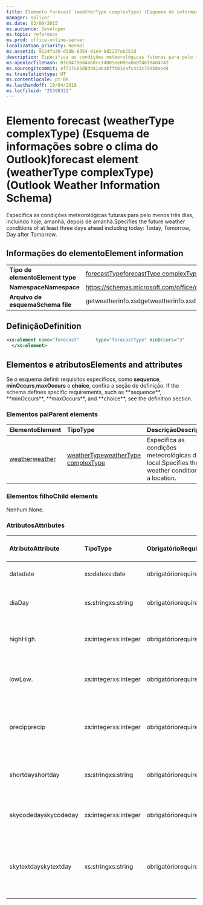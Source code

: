 ```yaml
---
title: Elemento forecast (weatherType complexType) (Esquema de informações sobre o clima do Outlook)
manager: soliver
ms.date: 03/09/2015
ms.audience: Developer
ms.topic: reference
ms.prod: office-online-server
localization_priority: Normal
ms.assetid: 9124fa30-d58b-8354-91e9-8d2237a8251d
description: Especifica as condições meteorológicas futuras para pelo menos três dias, incluindo hoje, amanhã, depois de amanhã.
ms.openlocfilehash: 01604796d4460cc14005ee00ea6b8f46f04d4742
ms.sourcegitcommit: ef717c65d8dd41ababffb01eafc443c79950aed4
ms.translationtype: HT
ms.contentlocale: pt-BR
ms.lasthandoff: 10/04/2018
ms.locfileid: "25398322"
---
```

# <a name="forecast-element-weathertype-complextype-outlook-weather-information-schema"></a><span data-ttu-id="0da41-103">Elemento forecast (weatherType complexType) (Esquema de informações sobre o clima do Outlook)</span><span class="sxs-lookup"><span data-stu-id="0da41-103">forecast element (weatherType complexType) (Outlook Weather Information Schema)</span></span>

<span data-ttu-id="0da41-104">Especifica as condições meteorológicas futuras para pelo menos três dias, incluindo hoje, amanhã, depois de amanhã.</span><span class="sxs-lookup"><span data-stu-id="0da41-104">Specifies the future weather conditions of at least three days ahead including today: Today, Tomorrow, Day after Tomorrow.</span></span>
  
## <a name="element-information"></a><span data-ttu-id="0da41-105">Informações do elemento</span><span class="sxs-lookup"><span data-stu-id="0da41-105">Element information</span></span>

|||
|:-----|:-----|
|<span data-ttu-id="0da41-106">**Tipo de elemento**</span><span class="sxs-lookup"><span data-stu-id="0da41-106">**Element type**</span></span> <br/> |[<span data-ttu-id="0da41-107">forecastType</span><span class="sxs-lookup"><span data-stu-id="0da41-107">forecastType complexType</span></span>](forecasttype-complextype-outlook-weather-information-schema.md) <br/> |
|<span data-ttu-id="0da41-108">**Namespace**</span><span class="sxs-lookup"><span data-stu-id="0da41-108">**Namespace**</span></span> <br/> |https://schemas.microsoft.com/office/outlook/15/getweatherinfo.xsd  <br/> |
|<span data-ttu-id="0da41-109">**Arquivo de esquema**</span><span class="sxs-lookup"><span data-stu-id="0da41-109">**Schema file**</span></span> <br/> |<span data-ttu-id="0da41-110">getweatherinfo.xsd</span><span class="sxs-lookup"><span data-stu-id="0da41-110">getweatherinfo.xsd</span></span>  <br/> |
   
## <a name="definition"></a><span data-ttu-id="0da41-111">Definição</span><span class="sxs-lookup"><span data-stu-id="0da41-111">Definition</span></span>

```XML
<xs:element name="forecast"      type="forecastType" minOccurs="3"     maxOccurs="unbounded"    >
  </xs:element>  

```

## <a name="elements-and-attributes"></a><span data-ttu-id="0da41-112">Elementos e atributos</span><span class="sxs-lookup"><span data-stu-id="0da41-112">Elements and attributes</span></span>

<span data-ttu-id="0da41-113">Se o esquema definir requisitos específicos, como **sequence**, **minOccurs**,**maxOccurs** e **choice**, confira a seção de definição.</span><span class="sxs-lookup"><span data-stu-id="0da41-113">
    If the schema defines specific requirements, such as \*\*sequence\*\*, \*\*minOccurs**,
    \*\*maxOccurs\**, and
    \*\*choice\*\*, see the definition section.
</span></span> 
  
### <a name="parent-elements"></a><span data-ttu-id="0da41-114">Elementos pai</span><span class="sxs-lookup"><span data-stu-id="0da41-114">Parent elements</span></span>

|<span data-ttu-id="0da41-115">**Elemento**</span><span class="sxs-lookup"><span data-stu-id="0da41-115">**Element**</span></span>|<span data-ttu-id="0da41-116">**Tipo**</span><span class="sxs-lookup"><span data-stu-id="0da41-116">**Type**</span></span>|<span data-ttu-id="0da41-117">**Descrição**</span><span class="sxs-lookup"><span data-stu-id="0da41-117">**Description**</span></span>|
|:-----|:-----|:-----|
|[<span data-ttu-id="0da41-118">weather</span><span class="sxs-lookup"><span data-stu-id="0da41-118">weather</span></span>](weather-element-weatherdata-elementoutlook-weather-information-schema.md) <br/> |[<span data-ttu-id="0da41-119">weatherType</span><span class="sxs-lookup"><span data-stu-id="0da41-119">weatherType complexType</span></span>](weathertype-complextype-outlook-weather-information-schema.md) <br/> |<span data-ttu-id="0da41-120">Especifica as condições meteorológicas de um local.</span><span class="sxs-lookup"><span data-stu-id="0da41-120">Specifies the weather conditions of a location.</span></span>  <br/> |
   
### <a name="child-elements"></a><span data-ttu-id="0da41-121">Elementos filho</span><span class="sxs-lookup"><span data-stu-id="0da41-121">Child elements</span></span>

<span data-ttu-id="0da41-122">Nenhum.</span><span class="sxs-lookup"><span data-stu-id="0da41-122">None.</span></span>
  
### <a name="attributes"></a><span data-ttu-id="0da41-123">Atributos</span><span class="sxs-lookup"><span data-stu-id="0da41-123">Attributes</span></span>

|<span data-ttu-id="0da41-124">**Atributo**</span><span class="sxs-lookup"><span data-stu-id="0da41-124">**Attribute**</span></span>|<span data-ttu-id="0da41-125">**Tipo**</span><span class="sxs-lookup"><span data-stu-id="0da41-125">**Type**</span></span>|<span data-ttu-id="0da41-126">**Obrigatório**</span><span class="sxs-lookup"><span data-stu-id="0da41-126">**Required**</span></span>|<span data-ttu-id="0da41-127">**Descrição**</span><span class="sxs-lookup"><span data-stu-id="0da41-127">**Description**</span></span>|<span data-ttu-id="0da41-128">**Valores possíveis**</span><span class="sxs-lookup"><span data-stu-id="0da41-128">**Possible values:**</span></span>|
|:-----|:-----|:-----|:-----|:-----|
|<span data-ttu-id="0da41-129">data</span><span class="sxs-lookup"><span data-stu-id="0da41-129">date</span></span>  <br/> |<span data-ttu-id="0da41-130">xs:date</span><span class="sxs-lookup"><span data-stu-id="0da41-130">xs:date</span></span>  <br/> |<span data-ttu-id="0da41-131">obrigatório</span><span class="sxs-lookup"><span data-stu-id="0da41-131">required</span></span>  <br/> |<span data-ttu-id="0da41-132">Especifica a data da previsão.</span><span class="sxs-lookup"><span data-stu-id="0da41-132">Specifies the date for the forecast.</span></span>  <br/> |<span data-ttu-id="0da41-133">Um valor do tipo xs:date</span><span class="sxs-lookup"><span data-stu-id="0da41-133">A value of the type xs:date</span></span>  <br/> |
|<span data-ttu-id="0da41-134">dia</span><span class="sxs-lookup"><span data-stu-id="0da41-134">Day</span></span>  <br/> |<span data-ttu-id="0da41-135">xs:string</span><span class="sxs-lookup"><span data-stu-id="0da41-135">xs:string</span></span>  <br/> |<span data-ttu-id="0da41-136">obrigatório</span><span class="sxs-lookup"><span data-stu-id="0da41-136">required</span></span>  <br/> |<span data-ttu-id="0da41-137">Especifica um dia para a previsão.</span><span class="sxs-lookup"><span data-stu-id="0da41-137">Specifies a day for the forecast.</span></span>  <br/> |<span data-ttu-id="0da41-138">Um valor do tipo xs:string</span><span class="sxs-lookup"><span data-stu-id="0da41-138">A value of the type xs:string</span></span>  <br/> |
|<span data-ttu-id="0da41-139">high</span><span class="sxs-lookup"><span data-stu-id="0da41-139">High.</span></span>  <br/> |<span data-ttu-id="0da41-140">xs:integer</span><span class="sxs-lookup"><span data-stu-id="0da41-140">xs:integer</span></span>  <br/> |<span data-ttu-id="0da41-141">obrigatório</span><span class="sxs-lookup"><span data-stu-id="0da41-141">required</span></span>  <br/> |<span data-ttu-id="0da41-142">Especifica a maior temperatura prevista.</span><span class="sxs-lookup"><span data-stu-id="0da41-142">Specifies the forecasted highest temperature.</span></span>  <br/> |<span data-ttu-id="0da41-143">Um valor do tipo xs:integer</span><span class="sxs-lookup"><span data-stu-id="0da41-143">A value of the type xs:integer</span></span>  <br/> |
|<span data-ttu-id="0da41-144">low</span><span class="sxs-lookup"><span data-stu-id="0da41-144">Low.</span></span>  <br/> |<span data-ttu-id="0da41-145">xs:integer</span><span class="sxs-lookup"><span data-stu-id="0da41-145">xs:integer</span></span>  <br/> |<span data-ttu-id="0da41-146">obrigatório</span><span class="sxs-lookup"><span data-stu-id="0da41-146">required</span></span>  <br/> |<span data-ttu-id="0da41-147">Especifica a menor temperatura prevista.</span><span class="sxs-lookup"><span data-stu-id="0da41-147">Specifies the forecasted lowest temperature.</span></span>  <br/> |<span data-ttu-id="0da41-148">Um valor do tipo xs:integer</span><span class="sxs-lookup"><span data-stu-id="0da41-148">A value of the type xs:integer</span></span>  <br/> |
|<span data-ttu-id="0da41-149">precip</span><span class="sxs-lookup"><span data-stu-id="0da41-149">precip</span></span>  <br/> |<span data-ttu-id="0da41-150">xs:integer</span><span class="sxs-lookup"><span data-stu-id="0da41-150">xs:integer</span></span>  <br/> |<span data-ttu-id="0da41-151">obrigatório</span><span class="sxs-lookup"><span data-stu-id="0da41-151">required</span></span>  <br/> |<span data-ttu-id="0da41-152">Especifica a porcentagem de possibilidade de precipitação.</span><span class="sxs-lookup"><span data-stu-id="0da41-152">Specifies the percentage possibility of precipitation.</span></span>  <br/> |<span data-ttu-id="0da41-153">Um valor do tipo xs:integer</span><span class="sxs-lookup"><span data-stu-id="0da41-153">A value of the type xs:integer</span></span>  <br/> |
|<span data-ttu-id="0da41-154">shortday</span><span class="sxs-lookup"><span data-stu-id="0da41-154">shortday</span></span>  <br/> |<span data-ttu-id="0da41-155">xs:string</span><span class="sxs-lookup"><span data-stu-id="0da41-155">xs:string</span></span>  <br/> |<span data-ttu-id="0da41-156">obrigatório</span><span class="sxs-lookup"><span data-stu-id="0da41-156">required</span></span>  <br/> |<span data-ttu-id="0da41-157">Especifica um dia na forma abreviada.</span><span class="sxs-lookup"><span data-stu-id="0da41-157">Specifies a day in abbreviated form.</span></span>  <br/> |<span data-ttu-id="0da41-158">Um valor do tipo xs:string</span><span class="sxs-lookup"><span data-stu-id="0da41-158">A value of the type xs:string</span></span>  <br/> |
|<span data-ttu-id="0da41-159">skycodeday</span><span class="sxs-lookup"><span data-stu-id="0da41-159">skycodeday</span></span>  <br/> |<span data-ttu-id="0da41-160">xs:integer</span><span class="sxs-lookup"><span data-stu-id="0da41-160">xs:integer</span></span>  <br/> |<span data-ttu-id="0da41-161">obrigatório</span><span class="sxs-lookup"><span data-stu-id="0da41-161">required</span></span>  <br/> |<span data-ttu-id="0da41-162">Especifica um código para as condições previstas.</span><span class="sxs-lookup"><span data-stu-id="0da41-162">Specifies a code for the forecasted conditions.</span></span>  <br/> |<span data-ttu-id="0da41-163">Um valor do tipo xs:integer</span><span class="sxs-lookup"><span data-stu-id="0da41-163">A value of the type xs:integer</span></span>  <br/> |
|<span data-ttu-id="0da41-164">skytextday</span><span class="sxs-lookup"><span data-stu-id="0da41-164">skytextday</span></span>  <br/> |<span data-ttu-id="0da41-165">xs:string</span><span class="sxs-lookup"><span data-stu-id="0da41-165">xs:string</span></span>  <br/> |<span data-ttu-id="0da41-166">obrigatório</span><span class="sxs-lookup"><span data-stu-id="0da41-166">required</span></span>  <br/> |<span data-ttu-id="0da41-167">Especifica uma ou duas palavras que descrevam as condições previstas.</span><span class="sxs-lookup"><span data-stu-id="0da41-167">Specifies one to two words that describe the forecasted conditions.</span></span>  <br/> |<span data-ttu-id="0da41-168">Um valor do tipo xs:string</span><span class="sxs-lookup"><span data-stu-id="0da41-168">A value of the type xs:string</span></span>  <br/> |
   


